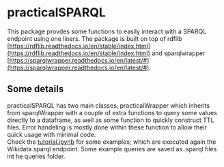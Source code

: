 # practicalSPARQL

This package provdes some functions to easily interact with a SPARQL endpoint using one liners.
The package is built on top of rdflib [https://rdflib.readthedocs.io/en/stable/index.html](https://rdflib.readthedocs.io/en/stable/index.html) and sparqlwrapper [https://sparqlwrapper.readthedocs.io/en/latest/#](https://sparqlwrapper.readthedocs.io/en/latest/#).

## Some details
practicalSPARQL has two main classes, practicalWrapper which inherits from sparqlWrapper with a couple of extra functions to query some values directly to a dataframe, as well as some function to quickly construct TTL files. Error handeling is mostly done within these function to allow their quick usage with minimal code. <br>
Check the [tutorial.ipynb](tutorial.ipynb) for some examples; which are executed again the Wikidata sparql endpoint. Some example queries are saved as .sparql files int he queries folder. 

